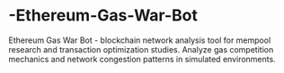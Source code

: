# -Ethereum-Gas-War-Bot
Ethereum Gas War Bot - blockchain network analysis tool for mempool research and transaction optimization studies. Analyze gas competition mechanics and network congestion patterns in simulated environments.
